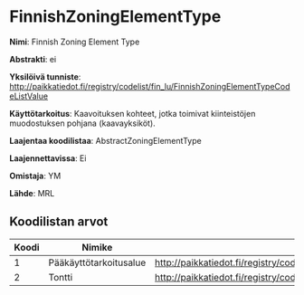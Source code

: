 # FinnishZoningElementType

**Nimi**: Finnish Zoning Element Type

**Abstrakti**: ei

**Yksilöivä tunniste**: http://paikkatiedot.fi/registry/codelist/fin_lu/FinnishZoningElementTypeCodeListValue

**Käyttötarkoitus**: Kaavoituksen kohteet, jotka toimivat kiinteistöjen muodostuksen pohjana (kaavayksiköt).

**Laajentaa koodilistaa**: AbstractZoningElementType

**Laajennettavissa**: Ei

**Omistaja**: YM

**Lähde**: MRL

## Koodilistan arvot

Koodi     | Nimike           | Tunniste
-----------|------------------|------------
 1       | Pääkäyttötarkoitusalue   | http://paikkatiedot.fi/registry/codelist/fin_lu/FinnishZoningElementTypeCodeListValue/1
 2       | Tontti   | http://paikkatiedot.fi/registry/codelist/fin_lu/FinnishZoningElementTypeCodeListValue/2
